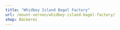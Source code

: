 ```yaml
---
title: "Whidbey Island Bagel Factory"
url: /mount-vernon/whidbey-island-bagel-factory/
shop: Bäckerei
---
```

